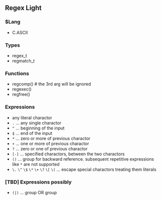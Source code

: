 ## Regex Light

### $Lang
- C.ASCII

### Types
- regex_t
- regmatch_t

### Functions
- regcomp() # the 3rd arg will be ignored
- regexec()
- regfree()

### Expressions
- any literal charactor
- `.` ... any single charactor
- `^` ... beginning of the input
- `$` ... end of the input
- `*` ... zero or more of previous charactor
- `+` ... one or more of previous charactor
- `?` ... zero or one of previous charactor
- `[-]` ... specified charactors, between the two charactors
- `()` ... group for backward reference. subsequent repetitive expressions like `*` are not supported
- `\.` `\^` `\$` `\*` `\+` `\?` `\[` `\(` ... escape special charactors treating them literals

### [TBD] Expressions possibly
- `(|)` ... group OR group

